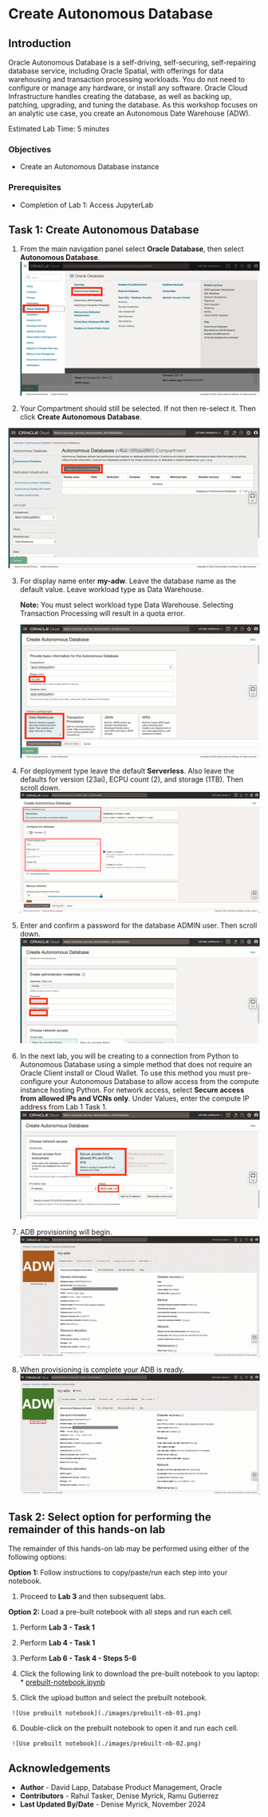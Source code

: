 # Create Autonomous Database

## Introduction

Oracle Autonomous Database is a self-driving, self-securing, self-repairing database service, including Oracle Spatial, with offerings for data warehousing and transaction processing workloads. You do not need to configure or manage any hardware, or install any software. Oracle Cloud Infrastructure handles creating the database, as well as backing up, patching, upgrading, and tuning the database. As this workshop focuses on an analytic use case, you create an Autonomous Date Warehouse (ADW).

Estimated Lab Time: 5 minutes

### Objectives

* Create an Autonomous Database instance

### Prerequisites

* Completion of Lab 1: Access JupyterLab

## Task 1: Create Autonomous Database

1. From the main navigation panel select **Oracle Database**, then select **Autonomous Database**.
  ![Navigate to Oracle Database](images/adb-01.png)

2. Your Compartment should still be selected. If not then re-select it. Then click **Create Autonomous Database**.

  ![Select compartment](images/adb-02.png)

3. For display name enter **my-adw**. Leave the database name as the default value. Leave workload type as Data Warehouse.

   **Note:** You must select workload type Data Warehouse. Selecting Transaction Processing will result in a quota error.

   ![Create ADW](images/adb-03.png)

4. For deployment type leave the default **Serverless**. Also leave the defaults for version (23ai), ECPU count (2), and storage (1TB). Then scroll down.
   ![Create ADW](images/adb-04v2.png)

5. Enter and confirm a password for the database ADMIN user. Then scroll down.
   ![Create ADW](images/adb-05.png)

6. In the next lab, you will be creating to a connection from Python to Autonomous Database using a simple method that does not require an Oracle Client install or Cloud Wallet. To use this method you must pre-configure your Autonomous Database to allow access from the compute instance hosting Python. For network access, select **Secure access from allowed IPs and VCNs only**. Under Values, enter the compute IP address from Lab 1 Task 1.
 ![Create ADW](images/adb-07.png)

7. ADB provisioning will begin.
 ![Create ADW](images/adb-09v2.png)

8. When provisioning is complete your ADB is ready.
 ![Create ADW](images/adb-10v2.png)

## Task 2: Select option for performing the remainder of this hands-on lab

The remainder of this hands-on lab may be performed using either of the following options:

**Option 1:** Follow instructions to copy/paste/run each step into your notebook.

   1. Proceed to **Lab 3** and then subsequent labs.

**Option 2:** Load a pre-built notebook with all steps and run each cell.
  
   1. Perform **Lab 3 - Task 1**
   2. Perform **Lab 4 - Task 1**
   3. Perform **Lab 6 - Task 4 - Steps 5-6**
   4. Click the following link to download the pre-built notebook to you laptop:
     * [prebuilt-notebook.ipynb](../access-jupyterlab/files/prebuilt-notebook.ipynb)

   5. Click the upload button and select the prebuilt notebook.
  
     ![Use prebuilt notebook](./images/prebuilt-nb-01.png)

   6. Double-click on the prebuilt notebook to open it and run each cell.

     ![Use prebuilt notebook](./images/prebuilt-nb-02.png)

## Acknowledgements

- **Author** - David Lapp, Database Product Management, Oracle
- **Contributors** - Rahul Tasker, Denise Myrick, Ramu Gutierrez
- **Last Updated By/Date** - Denise Myrick, November 2024
